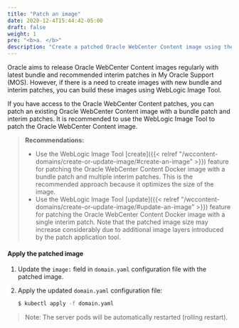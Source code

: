 ```yaml
---
title: "Patch an image"
date: 2020-12-4T15:44:42-05:00
draft: false
weight: 1
pre: "<b>a. </b>"
description: "Create a patched Oracle WebCenter Content image using the WebLogic Image Tool."
---
```


Oracle aims to release Oracle WebCenter Content images regularly with latest bundle and recommended interim patches in My Oracle Support (MOS). However, if there is a need to create images with new bundle and interim patches, you can build these images using WebLogic Image Tool.

If you have access to the Oracle WebCenter Content patches, you can patch an existing Oracle WebCenter Content image with a bundle patch and interim patches. It is recommended to use the WebLogic Image Tool to patch the Oracle WebCenter Content image.

> **Recommendations:**
>  * Use the WebLogic Image Tool [create]({{< relref "/wccontent-domains/create-or-update-image/#create-an-image" >}}) feature for patching the Oracle WebCenter Content Docker image with a bundle patch and multiple interim patches. This is the recommended approach because it optimizes the size of the image.
>  * Use the WebLogic Image Tool [update]({{< relref "/wccontent-domains/create-or-update-image/#update-an-image" >}}) feature  for patching the Oracle WebCenter Content Docker image with a single interim patch. Note that the patched image size may increase considerably due to additional image layers introduced by the patch application tool.


#### Apply the patched image

1. Update the `image:` field in `domain.yaml` configuration file with the patched image.

1. Apply the updated `domain.yaml` configuration file:

    ``` bash
    $ kubectl apply -f domain.yaml
    ```
> Note: The server pods will be automatically restarted (rolling restart).
